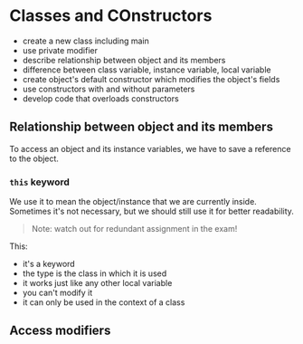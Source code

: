 # Classes and COnstructors

- create a new class including main
- use private modifier
- describe relationship between object and its members
- difference between class variable, instance variable, local variable
- create object's default constructor which modifies the object's fields
- use constructors with and without parameters
- develop code that overloads constructors

## Relationship between object and its members

To access an object and its instance variables, we have to save a reference to the object.

### `this` keyword

We use it to mean the object/instance that we are currently inside. Sometimes it's not necessary, but we should still use it for better readability.

> Note: watch out for redundant assignment in the exam!

This:

- it's a keyword
- the type is the class in which it is used
- it works just like any other local variable
- you can't modify it
- it can only be used in the context of a class

## Access modifiers

